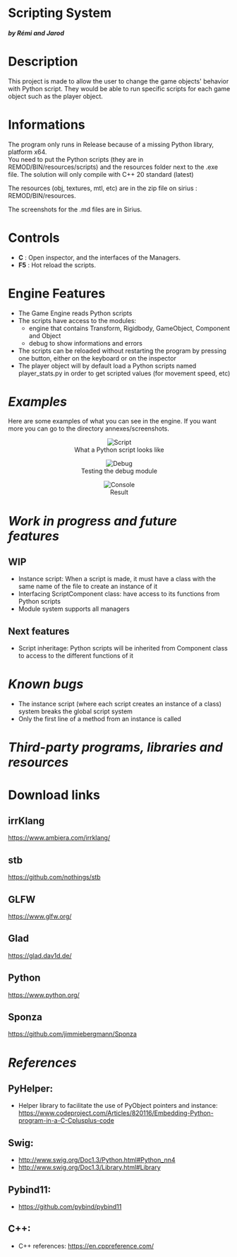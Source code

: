 # **Scripting System**
##### by Rémi and Jarod

# Description
This project is made to allow the user to change the game objects' behavior with Python script. They would be able to run specific scripts for each game object such as the player object.
 
# Informations
The program only runs in Release because of a missing Python library, platform x64.\
You need to put the Python scripts (they are in REMOD/BIN/resources/scripts) and the resources folder next to the .exe file.
The solution will only compile with C++ 20 standard (latest)

The resources (obj, textures, mtl, etc) are in the zip file on sirius : REMOD/BIN/resources.

The screenshots for the .md files are in Sirius.
 
# Controls
- **C** : Open inspector, and the interfaces of the Managers.
- **F5** : Hot reload the scripts.
 
# Engine Features
- The Game Engine reads Python scripts
- The scripts have access to the modules:
    - engine that contains Transform, Rigidbody, GameObject, Component and Object
    - debug to show informations and errors
- The scripts can be reloaded without restarting the program by pressing one button, either on the keyboard or on the inspector
- The player object will by default load a Python scripts named player_stats.py in order to get scripted values (for movement speed, etc)
 
***Examples***
===
 
Here are some examples of what you can see in the engine. If you want more you can go to the directory annexes/screenshots.
 
<div style="text-align:center">

![Script](screenshots/python_script.png)\
What a Python script looks like
 
![Debug](screenshots/python_debug.png)\
Testing the debug module
 
![Console](screenshots/python_console.png)\
Result
 
<div style="text-align:left">
 
***Work in progress and future features***
===
WIP
---
- Instance script: When a script is made, it must have a class with the same name of the file to create an instance of it
- Interfacing ScriptComponent class: have access to its functions from Python scripts
- Module system supports all managers
 
Next features
---
- Script inheritage: Python scripts will be inherited from Component class to access to the different functions of it
 
***Known bugs***
===
- The instance script (where each script creates an instance of a class) system breaks the global script system
- Only the first line of a method from an instance is called
 
***Third-party programs, libraries and resources***
===
 
# Download links
 
irrKlang
---
https://www.ambiera.com/irrklang/ 
 
stb
---
https://github.com/nothings/stb 
 
GLFW
--- 
https://www.glfw.org/ 
 
Glad
---
https://glad.dav1d.de/
 
Python
---
https://www.python.org/
 
Sponza
---
https://github.com/jimmiebergmann/Sponza 
 
***References***
===
PyHelper:
---
- Helper library to facilitate the use of PyObject pointers and instance:
https://www.codeproject.com/Articles/820116/Embedding-Python-program-in-a-C-Cplusplus-code
 
Swig:
---
- http://www.swig.org/Doc1.3/Python.html#Python_nn4
- http://www.swig.org/Doc1.3/Library.html#Library 
 
Pybind11:
---
- https://github.com/pybind/pybind11
 
C++:
---
- C++ references: https://en.cppreference.com/